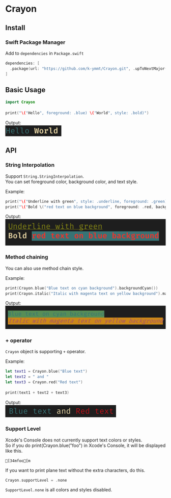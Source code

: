 # Crayon

## Install
### Swift Package Manager

Add to `dependencies` in `Package.swift`

```swift
dependencies: [
  .package(url: "https://github.com/k-ymmt/Crayon.git", .upToNextMajor(from: "1.0.0"))
]
```

## Basic Usage
```swift
import Crayon

print("\("Hello", foreground: .blue) \("World", style: .bold)")
```

Output:  
![Example Output](img/example-output-1.png)

## API
### String Interpolation
Support `String.StringInterpolation`.  
You can set foreground color, background color, and text style.

Example:  
```swift
print("\("Underline with green", style: .underline, foreground: .green)")
print("\("Bold \("red text on blue background", foreground: .red, background: .blue)", style: .bold)")
```

Output:  
![Example Output](img/example-output-2.png)

### Method chaining
You can also use method chain style.

Example:  
```swift
print(Crayon.blue("Blue text on cyan background").backgroundCyan())
print(Crayon.italic("Italic with magenta text on yellow background").magenta().backgroundYellow())
```

Output:  
![Example Output](img/example-output-3.png)

### + operator
`Crayon` object is supporting `+` operator.

Example:  
```swift
let text1 = Crayon.blue("Blue text")
let text2 = " and "
let text3 = Crayon.red("Red text")

print(text1 + text2 + text3)
```
Output:  
![Example Output](img/example-output-4.png)

### Support Level
Xcode's Console does not currently support text colors or styles.  
So if you do print(Crayon.blue("foo") in Xcode's Console, it will be displayed like this.

```
[34mfoo[m
```

If you want to print plane text without the extra characters, do this.

```swift
Crayon.supportLevel = .none
```

`SupportLevel.none` is all colors and styles disabled.

